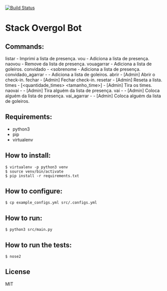 [![Build Status](https://travis-ci.org/matheussampaio/stack-overgol.svg?branch=develop)](https://travis-ci.org/matheussampaio/stack-overgol)

Stack Overgol Bot
=================

## Commands:

listar - Imprimi a lista de presença.
vou - Adiciona a lista de presença.
naovou - Remove da lista de presença.
vouagarrar - Adiciona a lista de goleiros.
convidado - <nome> <sobrenome <rating> - Adiciona a lista de presença.
convidado_agarrar - <nome> <sobrenome> - Adiciona a lista de goleiros.
abrir - [Admin] Abrir o check-in.
fechar - [Admin] Fechar check-in.
resetar - [Admin] Reseta a lista.
times - [<quantidade_times> <tamanho_time>] - [Admin] Tira os times.
naovai - <nome> <sobrenome> - [Admin] Tira alguém da lista de presença.
vai - <nome> <sobrenome> - [Admin] Coloca alguém da lista de presença.
vai_agarrar - <nome> <sobrenome> - [Admin] Coloca alguém da lista de goleiros.

## Requirements:
- python3
- pip
- virtualenv

## How to install:
```
$ virtualenv -p python3 venv
$ source venv/bin/activate
$ pip install -r requirements.txt
```

## How to configure:
```
$ cp example_configs.yml src/.configs.yml
```

## How to run:
```
$ python3 src/main.py
```

## How to run the tests:
```
$ nose2
```

## License
MIT
